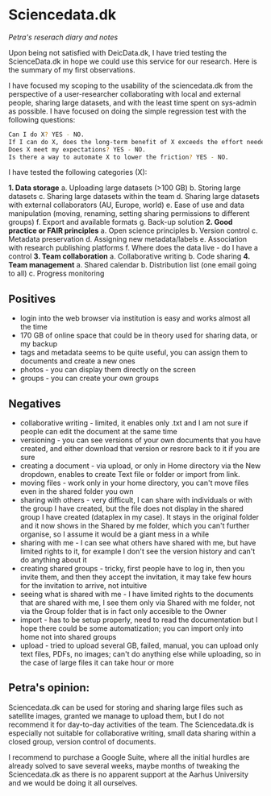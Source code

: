 # Sciencedata.dk
_Petra's reserach diary and notes_

Upon being not satisfied with DeicData.dk, I have tried testing the ScienceData.dk in hope we could use this service for our research.
Here is the summary of my first observations.

I have focused my scoping to the usability of the sciencedata.dk from the perspective of a user-researcher collaborating with local and external people, sharing large datasets, and with the least time spent on sys-admin as possible. I have focused on doing the simple regression test with the following questions: 

```sh
Can I do X? YES - NO. 
If I can do X, does the long-term benefit of X exceeds the effort needed to do it? YES - NO. 
Does X meet my expectations? YES - NO.
Is there a way to automate X to lower the friction? YES - NO.
```

I have tested the following categories (X):

**1. Data storage**
a. Uploading large datasets (>100 GB)
b. Storing large datasets
c. Sharing large datasets within the team
d. Sharing large datasets with external collaborators (AU, Europe, world)
e. Ease of use and data manipulation (moving, renaming, setting sharing permissions to different groups)
f. Export and available formats
g. Back-up solution
**2. Good practice or FAIR principles**
a. Open science principles
b. Version control
c. Metadata preservation
d. Assigning new metadata/labels
e. Association with research publishing platforms
f. Where does the data live - do I have a control
**3. Team collaboration**
a. Collaborative writing
b. Code sharing
**4. Team management**
a. Shared calendar
b. Distribution list (one email going to all)
c. Progress monitoring



## Positives
- login into the web browser via institution is easy and works almost all the time 
- 170 GB of online space that could be in theory used for sharing data, or my backup
- tags and metadata seems to be quite useful, you can assign them to documents and create a new ones
- photos - you can display them directly on the screen
- groups - you can create your own groups


## Negatives
- collaborative writing - limited, it enables only .txt and I am not sure if people can edit the document at the same time
- versioning - you can see versions of your own documents that you have created, and either download that version or resrore back to it if you are sure
- creating a document - via upload, or only in Home directory via the New dropdown, enables to create Text file or folder or import from link.
- moving files - work only in your home directory, you can't move files even in the shared folder you own
- sharing with others - very difficult, I can share with individuals or with the group I have created, but the file does not display in the shared group I have created (dataplex in my case). It stays in the original folder and it now shows in the Shared by me folder, which you can't further organise, so I assume it would be a giant mess in a while
- sharing with me - I can see what others have shared with me, but have limited rights to it, for example I don't see the version history and can't do anything about it
- creating shared groups - tricky, first people have to log in, then you invite them,  and then they accept the invitation, it may take few hours for the invitation to arrive, not intuitive
- seeing what is shared with me - I have limited rights to the documents that are shared with me, I see them only via Shared with me folder, not via the Group folder that is in fact only accesible to the Owner
- import - has to be setup properly, need to read the documentation but I hope there could be some automatization; you can import only into home not into shared groups
- upload - tried to upload several GB, failed, manual, you can upload only text files, PDFs, no images; can't do anything else while uploading, so in the case of large files it can take hour or more

## Petra's opinion:
Sciencedata.dk can be used for storing and sharing large files such as satellite images, granted we manage to upload them, but I do not recommend it for day-to-day activities of the team. The Sciencedata.dk is especially not suitable for collaborative writing, small data sharing within a closed group, version control of documents. 

I recommend to purchase a Google Suite, where all the initial hurdles are already solved to save several weeks, maybe months of tweaking the Sciencedata.dk as there is no apparent support at the Aarhus University and we would be doing it all ourselves.

